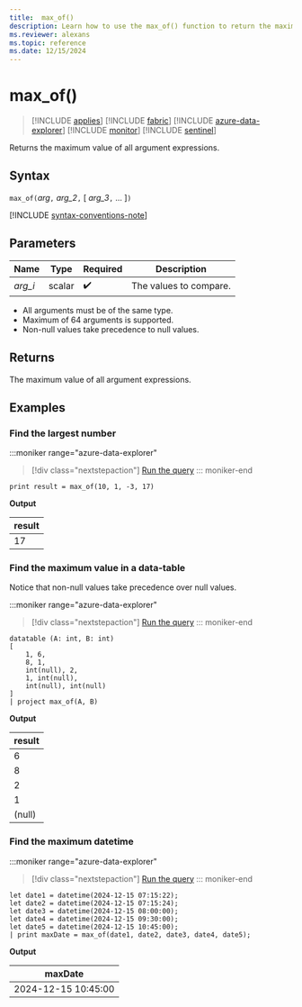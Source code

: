 ```yaml
---
title:  max_of()
description: Learn how to use the max_of() function to return the maximum value of all argument expressions.
ms.reviewer: alexans
ms.topic: reference
ms.date: 12/15/2024
---
```

# max_of()

> [!INCLUDE [applies](../includes/applies-to-version/applies.md)] [!INCLUDE [fabric](../includes/applies-to-version/fabric.md)] [!INCLUDE [azure-data-explorer](../includes/applies-to-version/azure-data-explorer.md)] [!INCLUDE [monitor](../includes/applies-to-version/monitor.md)] [!INCLUDE [sentinel](../includes/applies-to-version/sentinel.md)]

Returns the maximum value of all argument expressions.

## Syntax

`max_of(`*arg*`,` *arg_2*`,` [ *arg_3*`,` ... ]`)`

[!INCLUDE [syntax-conventions-note](../includes/syntax-conventions-note.md)]

## Parameters

| Name | Type | Required | Description |
|--|--|--|--|
|*arg_i* | scalar |  :heavy_check_mark: | The values to compare.|

* All arguments must be of the same type.
* Maximum of 64 arguments is supported.
* Non-null values take precedence to null values.

## Returns

The maximum value of all argument expressions.

## Examples

### Find the largest number

:::moniker range="azure-data-explorer"
> [!div class="nextstepaction"]
> <a href="https://dataexplorer.azure.com/clusters/help/databases/Samples?query=H4sIAAAAAAAAAysoyswrUShKLS7NKVGwVchNrIjPT9MwNNBRMNRR0DUGUuaaADn0q08kAAAA" target="_blank">Run the query</a>
::: moniker-end

```kusto
print result = max_of(10, 1, -3, 17) 
```

**Output**

|result|
|---|
|17|

### Find the maximum value in a data-table

Notice that non-null values take precedence over null values.

:::moniker range="azure-data-explorer"
> [!div class="nextstepaction"]
> <a href="https://dataexplorer.azure.com/clusters/help/databases/Samples?query=H4sIAAAAAAAAA0tJLAHCpJxUBQ1HK4XMvBIdBScwrcnLFc3LpQAEhjoKZjoQpoUOkAdhApVo5JXm5GjqKBjpwBUiRDFUwZm8XLG8XDUKBUX5WanJJQq5iRXx+WkajkCLNQGMk9JIjgAAAA==" target="_blank">Run the query</a>
::: moniker-end

```kusto
datatable (A: int, B: int)
[
    1, 6,
    8, 1,
    int(null), 2,
    1, int(null),
    int(null), int(null)
]
| project max_of(A, B)
```

**Output**

|result|
|---|
|6|
|8|
|2|
|1|
|(null)|

### Find the maximum datetime

:::moniker range="azure-data-explorer"
> [!div class="nextstepaction"]
> <a href="https://dataexplorer.azure.com/clusters/help/databases/Samples?query=H4sIAAAAAAAAA8tJLVFISSxJNVWwBdMlmbmpGkYGRia6hka6hqYKhgZWJqZWBgaa1gB%2FwnNJKgAAAA%3D%3D" target="_blank">Run the query</a>
::: moniker-end

```kusto
let date1 = datetime(2024-12-15 07:15:22);
let date2 = datetime(2024-12-15 07:15:24);
let date3 = datetime(2024-12-15 08:00:00);
let date4 = datetime(2024-12-15 09:30:00);
let date5 = datetime(2024-12-15 10:45:00);
| print maxDate = max_of(date1, date2, date3, date4, date5);
```

**Output**

| maxDate |
| --- |
| 2024-12-15 10:45:00 |
